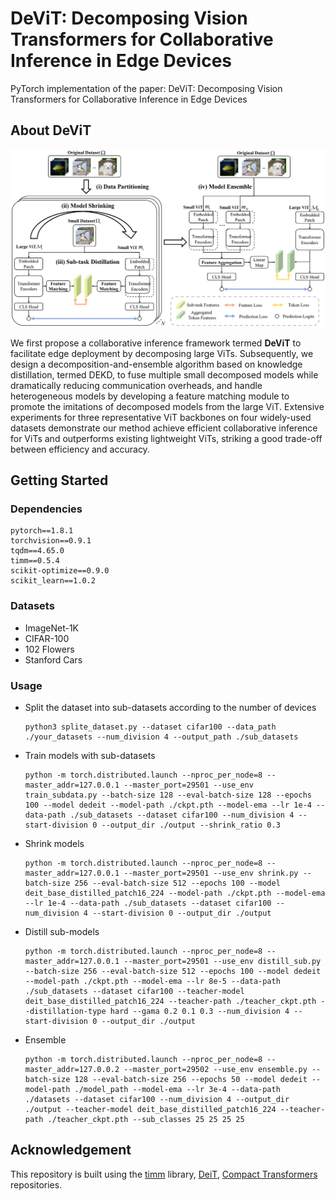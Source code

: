 
# DeViT: Decomposing Vision Transformers for Collaborative Inference in Edge Devices
PyTorch implementation of the paper: DeViT: Decomposing Vision Transformers for Collaborative Inference in Edge Devices

## About DeViT

![DEKD](./src/DEKD.png)

We first propose a collaborative inference framework termed **DeViT** to facilitate edge deployment by decomposing large ViTs. Subsequently, we design a decomposition-and-ensemble algorithm based on knowledge distillation, termed DEKD, to fuse multiple small decomposed models while dramatically reducing communication overheads, and handle heterogeneous models by developing a feature matching module to promote the imitations of decomposed models from the large ViT. Extensive experiments for three representative ViT backbones on four widely-used datasets demonstrate our method achieve efficient collaborative inference for ViTs and outperforms existing lightweight ViTs, striking a good trade-off between efficiency and accuracy.



## Getting Started

### Dependencies
```
pytorch==1.8.1
torchvision==0.9.1
tqdm==4.65.0
timm==0.5.4
scikit-optimize==0.9.0
scikit_learn==1.0.2
```



### Datasets

- ImageNet-1K
- CIFAR-100
- 102 Flowers
- Stanford Cars

### Usage



- Split the dataset into sub-datasets according to the number of devices

  ```
  python3 splite_dataset.py --dataset cifar100 --data_path ./your_datasets --num_division 4 --output_path ./sub_datasets
  ```

- Train models with sub-datasets

  ```
  python -m torch.distributed.launch --nproc_per_node=8 --master_addr=127.0.0.1 --master_port=29501 --use_env train_subdata.py --batch-size 128 --eval-batch-size 128 --epochs 100 --model dedeit --model-path ./ckpt.pth --model-ema --lr 1e-4 --data-path ./sub_datasets --dataset cifar100 --num_division 4 --start-division 0 --output_dir ./output --shrink_ratio 0.3
  ```

- Shrink models
  
  ```
  python -m torch.distributed.launch --nproc_per_node=8 --master_addr=127.0.0.1 --master_port=29501 --use_env shrink.py --batch-size 256 --eval-batch-size 512 --epochs 100 --model deit_base_distilled_patch16_224 --model-path ./ckpt.pth --model-ema --lr 1e-4 --data-path ./sub_datasets --dataset cifar100 --num_division 4 --start-division 0 --output_dir ./output 
  ```

- Distill sub-models

  ```
  python -m torch.distributed.launch --nproc_per_node=8 --master_addr=127.0.0.1 --master_port=29501 --use_env distill_sub.py --batch-size 256 --eval-batch-size 512 --epochs 100 --model dedeit --model-path ./ckpt.pth --model-ema --lr 8e-5 --data-path ./sub_datasets --dataset cifar100 --teacher-model deit_base_distilled_patch16_224 --teacher-path ./teacher_ckpt.pth --distillation-type hard --gama 0.2 0.1 0.3 --num_division 4 --start-division 0 --output_dir ./output 
  ```

- Ensemble

  ```
  python -m torch.distributed.launch --nproc_per_node=8 --master_addr=127.0.0.2 --master_port=29502 --use_env ensemble.py --batch-size 128 --eval-batch-size 256 --epochs 50 --model dedeit --model-path ./model_path --model-ema --lr 3e-4 --data-path ./datasets --dataset cifar100 --num_division 4 --output_dir ./output --teacher-model deit_base_distilled_patch16_224 --teacher-path ./teacher_ckpt.pth --sub_classes 25 25 25 25
  ```

## Acknowledgement 
This repository is built using the [timm](https://github.com/rwightman/pytorch-image-models) library, [DeiT](https://github.com/facebookresearch/deit), [Compact Transformers](https://github.com/SHI-Labs/Compact-Transformers) repositories.